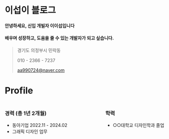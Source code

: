 # 이섭이 블로그
#### 안녕하세요, 신입 개빌자 이이섭입니다
#### 배우며 성장하고, 도움을 줄 수 있는 개발자가 되고 싶습니다.

> 경기도 의정부시 민락동
>
> 010 - 2366 - 7237
>
> aa990724@naver.com

# Profile                           
<div style="display: flex; justify-content: space-between; align-items: flex-start;">
  <div>
    <h3>경력 (총 1년 2개월)</h3>
    <ul>
      <li>동아기업 2022.11 - 2024.02</li>
      <li>그래픽 디자인 업무</li>
    </ul>
  </div>
  <div>
    <h3>학력</h3>
    <ul>
      <li>○○대학교 디자인학과 졸업</li>
    </ul>
  </div>
</div>
